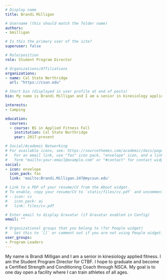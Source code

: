 ```yaml
---
# Display name
title: Brandi Milligan

# Username (this should match the folder name)
authors:
- bmilligan

# Is this the primary user of the site?
superuser: false

# Role/position
role: Student Program Director

# Organizations/Affiliations
organizations:
- name: Cal State Northridge
  url: "https://csun.edu"

# Short bio (displayed in user profile at end of posts)
bio: My name is Brandi Milligan and I am a senior in kinesiology applied fitness.

interests:
- Camping

education:
  courses:
  - course: BS in Applied Fitness Fall
    institution: Cal State Northridge
    year: 2017-present

# Social/Academic Networking
# For available icons, see: https://sourcethemes.com/academic/docs/page-builder/#icons
#   For an email link, use "fas" icon pack, "envelope" icon, and a link in the
#   form "mailto:your-email@example.com" or "#contact" for contact widget.
social:
- icon: envelope
  icon_pack: fas
  link: 'mailto:Brandi.Milligan.247@mycsun.edu'

# Link to a PDF of your resume/CV from the About widget.
# To enable, copy your resume/CV to `static/files/cv.pdf` and uncomment the lines below.
# - icon: cv
#   icon_pack: ai
#   link: files/cv.pdf

# Enter email to display Gravatar (if Gravatar enabled in Config)
email: ""

# Organizational groups that you belong to (for People widget)
#   Set this to `[]` or comment out if you are not using People widget.
user_groups:
- Program Leaders
---
```


My name is Brandi Milligan and I am a senior in kinesiology applied fitness. I am the Student Program Director for CTBF. I hope to graduate and become a Certified Strength and Conditioning Coach through NSCA. My goal is to one day open a facility where I can train athletes of all ages.  